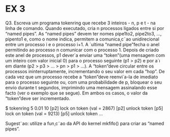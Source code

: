 # EX 3

Q3. Escreva um programa tokenring que recebe 3 inteiros - n, p e t - na linha de
comando. Quando executado, cria n processos ligados entre si por “named pipes”. As
“named pipes” devem ter nomes pipe1to2, pipe2to3, ..., pipento1 e, como o nome indica, permitem a comunica¸c˜ao unidirecional entre um processo i e o processo i+1. A
´ultima “named pipe”fecha o anel permitindo ao processo n comunicar com o processo 1.
Depois de criado este anel de processos, p1 dever´a enviar uma “token”(uma mensagem
com um inteiro com valor inicial 0) para o processo seguinte (p1 > p2) e por a´ı em diante
(p2 > p3 > ... > pn > p1 > ...). A “token”deve circular entre os processos ininterruptamente, incrementando o seu valor em cada “hop”. De cada vez que um processo
recebe a “token”deve reenvi´a-la de imediato para o processo seguinte ou, com uma probabilidade de p, bloquear o seu envio durante t segundos, imprimindo uma mensagem
assinalando esse facto (ver o exemplo que se segue). Em ambos os casos, o valor da “token”deve ser incrementado.

$ tokenring 5 0.01 10
[p2] lock on token (val = 2867)
[p2] unlock token
[p5] lock on token (val = 9213)
[p5] unlock token
...

Sugest˜ao: utilize a fun¸c˜ao da API do kernel mkfifo() para criar as “named pipes”.